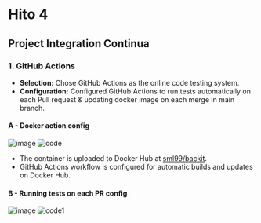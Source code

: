 # Hito 4
## Project Integration Continua
### 1. GitHub Actions

- **Selection:** Chose GitHub Actions as the online code testing system.
- **Configuration:** Configured GitHub Actions to run tests automatically on each Pull request & updating docker image on each merge in main branch.

#### A - Docker action config

![image](https://github.com/sml99/CC-Project-BackIt/assets/29798184/95d36dba-ad91-4b68-a755-f606880f7ba3)
![code](https://github.com/sml99/CC-Project-BackIt/assets/29798184/8e586cde-a43b-4746-a64e-08823f71b092)


- The container is uploaded to Docker Hub at [sml99/backit](https://hub.docker.com/r/sml99/backit).
- GitHub Actions workflow is configured for automatic builds and updates on Docker Hub.

#### B - Running tests on each PR config

![image](https://github.com/sml99/CC-Project-BackIt/assets/29798184/6db667a9-f7a4-404d-baf5-42c39cb0e917)
![code1](https://github.com/sml99/CC-Project-BackIt/assets/29798184/1de659a7-a402-4859-98b3-d5883afde204)
